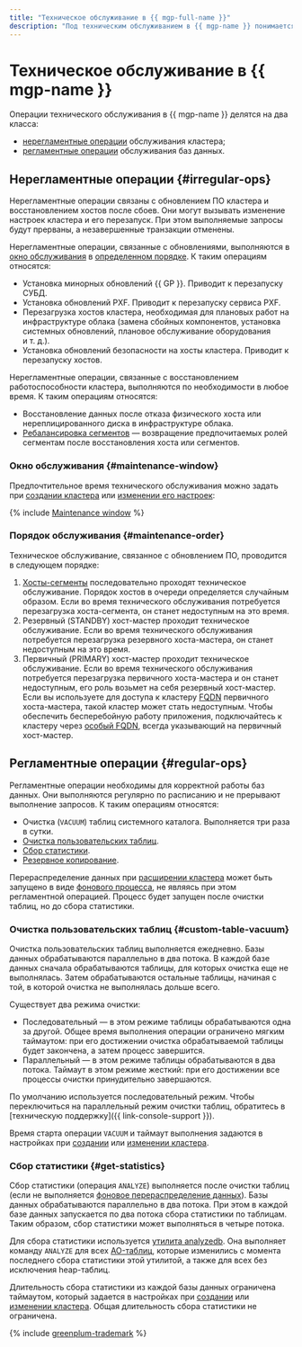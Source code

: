```yaml
---
title: "Техническое обслуживание в {{ mgp-full-name }}"
description: "Под техническим обслуживанием в {{ mgp-name }} понимается автоматическая установка обновлений и исправлений СУБД для хостов (в т. ч. для выключенных кластеров), изменение класса хостов и размера хранилища и другие сервисные работы."
---
```


# Техническое обслуживание в {{ mgp-name }}

Операции технического обслуживания в {{ mgp-name }} делятся на два класса:

* [нерегламентные операции](#irregular-ops) обслуживания кластера;
* [регламентные операции](#regular-ops) обслуживания баз данных.

## Нерегламентные операции {#irregular-ops}

Нерегламентные операции связаны с обновлением ПО кластера и восстановлением хостов после сбоев. Они могут вызывать изменение настроек кластера и его перезапуск. При этом выполняемые запросы будут прерваны, а незавершенные транзакции отменены.

Нерегламентные операции, связанные с обновлениями, выполняются в [окно обслуживания](#maintenance-window) в [определенном порядке](#maintenance-order). К таким операциям относятся:

* Установка минорных обновлений {{ GP }}. Приводит к перезапуску СУБД.
* Установка обновлений PXF. Приводит к перезапуску сервиса PXF.
* Перезагрузка хостов кластера, необходимая для плановых работ на инфраструктуре облака (замена сбойных компонентов, установка системных обновлений, плановое обслуживание оборудования и т. д.).
* Установка обновлений безопасности на хосты кластера. Приводит к перезапуску хостов.

Нерегламентные операции, связанные с восстановлением работоспособности кластера, выполняются по необходимости в любое время. К таким операциям относятся:

* Восстановление данных после отказа физического хоста или нереплицированного диска в инфраструктуре облака.
* [Ребалансировка сегментов](https://docs.vmware.com/en/VMware-Greenplum/5/greenplum-database/utility_guide-admin_utilities-gprecoverseg.html) — возвращение предпочитаемых ролей сегментам после восстановления хоста или сегментов.

### Окно обслуживания {#maintenance-window}

Предпочтительное время технического обслуживания можно задать при [создании кластера](../operations/cluster-create.md) или [изменении его настроек](../operations/update.md):

{% include [Maintenance window](../../_includes/mdb/maintenance-window.md) %}

### Порядок обслуживания {#maintenance-order}

Техническое обслуживание, связанное с обновлением ПО, проводится в следующем порядке:

1. [Хосты-сегменты](index.md) последовательно проходят техническое обслуживание. Порядок хостов в очереди определяется случайным образом. Если во время технического обслуживания потребуется перезагрузка хоста-сегмента, он станет недоступным на это время.
1. Резервный (STANDBY) хост-мастер проходит техническое обслуживание. Если во время технического обслуживания потребуется перезагрузка резервного хоста-мастера, он станет недоступным на это время.
1. Первичный (PRIMARY) хост-мастер проходит техническое обслуживание. Если во время технического обслуживания потребуется перезагрузка первичного хоста-мастера и он станет недоступным, его роль возьмет на себя резервный хост-мастер. Если вы используете для доступа к кластеру [FQDN](../../glossary/fqdn.md) первичного хоста-мастера, такой кластер может стать недоступным. Чтобы обеспечить бесперебойную работу приложения, подключайтесь к кластеру через [особый FQDN](../operations/connect.md#fqdn-master), всегда указывающий на первичный хост-мастер.

## Регламентные операции {#regular-ops}

Регламентные операции необходимы для корректной работы баз данных. Они выполняются регулярно по расписанию и не прерывают выполнение запросов. К таким операциям относятся:

* Очистка (`VACUUM`) таблиц системного каталога. Выполняется три раза в сутки.
* [Очистка пользовательских таблиц](#custom-table-vacuum).
* [Сбор статистики](#get-statistics).
* [Резервное копирование](./backup.md).

Перераспределение данных при [расширении кластера](../concepts/expand.md) может быть запущено в виде [фонового процесса](../concepts/expand.md#setting-delay-redistribution), не являясь при этом регламентной операцией. Процесс будет запущен после очистки таблиц, но до сбора статистики.

### Очистка пользовательских таблиц {#custom-table-vacuum}

Очистка пользовательских таблиц выполняется ежедневно. Базы данных обрабатываются параллельно в два потока. В каждой базе данных сначала обрабатываются таблицы, для которых очистка еще не выполнялась. Затем обрабатываются остальные таблицы, начиная с той, в которой очистка не выполнялась дольше всего.

Существует два режима очистки:

* Последовательный — в этом режиме таблицы обрабатываются одна за другой. Общее время выполнения операции ограничено мягким таймаутом: при его достижении очистка обрабатываемой таблицы будет закончена, а затем процесс завершится.
* Параллельный — в этом режиме таблицы обрабатываются в два потока. Таймаут в этом режиме жесткий: при его достижении все процессы очистки принудительно завершаются.

По умолчанию используется последовательный режим. Чтобы переключиться на параллельный режим очистки таблиц, обратитесь в [техническую поддержку]({{ link-console-support }}).

Время старта операции `VACUUM` и таймаут выполнения задаются в настройках при [создании](../operations/cluster-create.md) или [изменении кластера](../operations/update.md).

### Сбор статистики {#get-statistics}

Сбор статистики (операция `ANALYZE`) выполняется после очистки таблиц (если не выполняется [фоновое перераспределение данных](../concepts/expand.md#setting-delay-redistribution)). Базы данных обрабатываются параллельно в два потока. При этом в каждой базе данных запускается по два потока сбора статистики по таблицам. Таким образом, сбор статистики может выполняться в четыре потока.

Для сбора статистики используется [утилита analyzedb](https://docs.vmware.com/en/VMware-Greenplum/6/greenplum-database/utility_guide-ref-analyzedb.html). Она выполняет команду `ANALYZE` для всех [AO-таблиц](./tables.md), которые изменились с момента последнего сбора статистики этой утилитой, а также для всех без исключения heap-таблиц.

Длительность сбора статистики из каждой базы данных ограничена таймаутом, который задается в настройках при [создании](../operations/cluster-create.md) или [изменении кластера](../operations/update.md). Общая длительность сбора статистики не ограничена.

{% include [greenplum-trademark](../../_includes/mdb/mgp/trademark.md) %}

